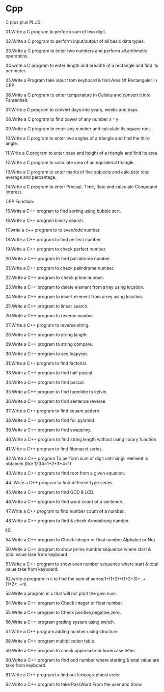 # Cpp
C plus plus PLUS

01.Write a C program to perform sum of two digit.

02.Write a C program to perform input/output of all basic data types.

03.Write a C program to enter two numbers and perform all arithmetic operations.

04.write a C program to enter length and breadth of a rectangle and find its perimeter.

05.Write a Program take input from keyboard & find  Area Of Rectanguler in CPP

06.Write a C program to enter temperature in Celsius and convert it into Fahrenheit.

07.Write a C program to convert days into years, weeks and days.

08.Write a C program to find power of any number x ^ y

09.Write a C program to enter any number and calculate its square root.

10.Write a C program to enter two angles of a triangle and find the third angle.

11.Write a C program to enter base and height of a triangle and find its area.

12.Write a C program to calculate area of an equilateral triangle.

13.Write a C program to enter marks of five subjects and calculate total, average and percentage.

14.Write a C program to enter Pricipal, Time, Rate and calculate Compound Interest.

CPP Function:

15.Write a C++ program to find sorting using bubble sort.

16.Write a C++ program binary search.

17.write a c++ program to to even/odd number.

18.Write a C++ program to find perfect number.

19.Write a C++ program to check perfect number.

20.Write a C++ program to find palindrome number.

21.Write a C++ program to check palindrome number.

22.Write a C++ program to check prime number.

23.Write a C++ program to delete element from arrey using location.

24.Write a C++ program to insert element from arrey using location.

25.Write a C++ program to linear search.

26.Write a C++ program to reverse number.

27.Write a C++ program to reverse string.

28.Write a C++ program to string langth.

29.Write a C++ program to string compare.

30.Write a C++ program to see leapyear.

31.Write a C++ program to find factorial.

33.Write a C++ program to find half pascal.

34.Write a C++ program to find pascal.

35.Write a C++ program to find farenhite to kelvin.

36.Write a C++ program to find sentence reverse.

37.Write a C++ program to find square pattern.

38.Write a C++ program to find full pyramid.

39.Write a C++ program to find swapping.

40.Write a C++ program to find string length without using library function.

41.Write a C++ program to find fibonacci series.

42.Write a C++ program To perform sum of digit until singlr element is obtained.(like 1234=1+2+3+4=1)

43.Write a C++ program to find root from a given equation.

44..Write a C++ program to find different type series.

45.Write a C++ program to find GCD & LCD.

46.Write a C++ program to find word count of a sentence.

47.Write a C++ program to find number count of a number.

48.Write a C++ program to find & check Armostrong number.

49.

54.Write a C++ program to Check integer or float number.Alphabet or Not.

50.Write a C++ program to show  prime number sequence where start & total value take from keyboard.

51.Write a C++ program to show  even number sequence where start & total value take from keyboard.

52.write a program in c to find the sum of series:1+(1+2)+(1+2+3)+..+(1+2+..+n).

53.Write a program in c that will not print the givn num.

54.Write a C++ program to Check integer or float number.

55.Write a C++ program to Check positive,negative,zero.

56.Write a C++ program grading system using switch.

57.Write a C++ program adding number using structure.

58.Write a C++ program multiplication table.

59.Write a C++ program to check uppercase or lowercase letter.

60.Write a C++ program to find odd number where starting & total value are take from keyboard.

61.Write a C++ program to find out lexicographical order.

62.Write a C++ program to take PassWord From the user and Show













